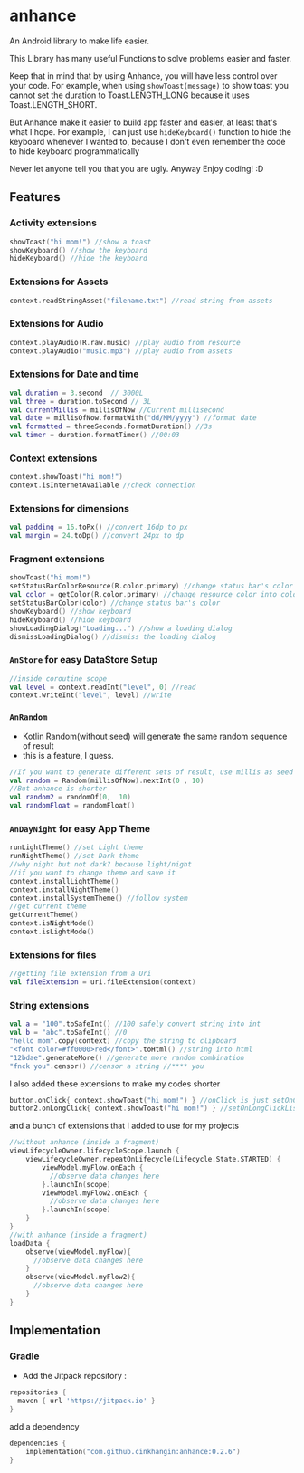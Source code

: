 # anhance

An Android library to make life easier.

This Library has many useful Functions to solve problems easier and faster.

Keep that in mind that by using Anhance, you will have less control over your code.
For example, when using `showToast(message)` to show toast you cannot set the duration to
Toast.LENGTH_LONG because it uses Toast.LENGTH_SHORT.

But Anhance make it easier to build app faster and easier, at least that's what I hope.
For example, I can just use `hideKeyboard()` function to hide the keyboard whenever I wanted to, because
I don't even remember the code to hide keyboard programmatically

Never let anyone tell you that you are ugly.
Anyway Enjoy coding! :D

## Features
### Activity extensions

```kotlin
showToast("hi mom!") //show a toast
showKeyboard() //show the keyboard
hideKeyboard() //hide the keyboard
```

### Extensions for Assets

```kotlin
context.readStringAsset("filename.txt") //read string from assets
```

### Extensions for Audio

```kotlin
context.playAudio(R.raw.music) //play audio from resource
context.playAudio("music.mp3") //play audio from assets
```

### Extensions for Date and time
```kotlin
val duration = 3.second  // 3000L
val three = duration.toSecond // 3L
val currentMillis = millisOfNow //Current millisecond
val date = millisOfNow.formatWith("dd/MM/yyyy") //format date
val formatted = threeSeconds.formatDuration() //3s
val timer = duration.formatTimer() //00:03

```

### Context extensions
```kotlin
context.showToast("hi mom!")
context.isInternetAvailable //check connection
```

### Extensions for dimensions
```kotlin
val padding = 16.toPx() //convert 16dp to px
val margin = 24.toDp() //convert 24px to dp
```

### Fragment extensions
```kotlin
showToast("hi mom!")
setStatusBarColorResource(R.color.primary) //change status bar's color
val color = getColor(R.color.primary) //change resource color into color
setStatusBarColor(color) //change status bar's color
showKeyboard() //show keyboard
hideKeyboard() //hide keyboard
showLoadingDialog("Loading...") //show a loading dialog
dismissLoadingDialog() //dismiss the loading dialog
```

### `AnStore` for easy DataStore Setup

```kotlin
//inside coroutine scope
val level = context.readInt("level", 0) //read
context.writeInt("level", level) //write
```

### `AnRandom` 
- Kotlin Random(without seed) will generate the same random sequence of result
- this is a feature, I guess.
```kotlin
//If you want to generate different sets of result, use millis as seed
val random = Random(millisOfNow).nextInt(0 , 10)
//But anhance is shorter
val random2 = randomOf(0,  10)
val randomFloat = randomFloat()
```

### `AnDayNight` for easy App Theme

```kotlin
runLightTheme() //set Light theme
runNightTheme() //set Dark theme
//why night but not dark? because light/night
//if you want to change theme and save it
context.installLightTheme() 
context.installNightTheme()
context.installSystemTheme() //follow system
//get current theme
getCurrentTheme()
context.isNightMode()
context.isLightMode()
```

### Extensions for files
```kotlin
//getting file extension from a Uri
val fileExtension = uri.fileExtension(context)
```

### String extensions
```kotlin
val a = "100".toSafeInt() //100 safely convert string into int
val b = "abc".toSafeInt() //0
"hello mom".copy(context) //copy the string to clipboard
"<font color=#ff0000>red</font>".toHtml() //string into html
"12bdae".generateMore() //generate more random combination
"fnck you".censor() //censor a string //**** you
```

I also added these extensions to make my codes shorter
```kotlin
button.onClick{ context.showToast("hi mom!") } //onClick is just setOnClickListener{}
button2.onLongClick{ context.showToast("hi mom!") } //setOnLongClickListener{}
```

and a bunch of extensions that I added to use for my projects
```kotlin
//without anhance (inside a fragment)
viewLifecycleOwner.lifecycleScope.launch {
    viewLifecycleOwner.repeatOnLifecycle(Lifecycle.State.STARTED) {
        viewModel.myFlow.onEach { 
          //observe data changes here
        }.launchIn(scope)
        viewModel.myFlow2.onEach {
          //observe data changes here
        }.launchIn(scope)
    }
}
//with anhance (inside a fragment)
loadData {
    observe(viewModel.myFlow){ 
      //observe data changes here
    }
    observe(viewModel.myFlow2){
      //observe data changes here
    }
}
```

## Implementation
### Gradle

- Add the Jitpack repository :

```groovy
repositories {
  maven { url 'https://jitpack.io' }
}
```

add a dependency
```kotlin
dependencies {
    implementation("com.github.cinkhangin:anhance:0.2.6")
}
```